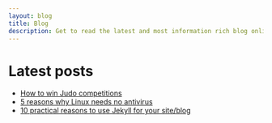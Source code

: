 ```yaml
---
layout: blog
title: Blog
description: Get to read the latest and most information rich blog online.
---
```


# Latest posts

* [How to win Judo competitions](win-judo-competitions)
* [5 reasons why Linux needs no antivirus](why-linux-needs-no-antivirus)
* [10 practical reasons to use Jekyll for your site/blog](reasons-to-use-jekyll)


